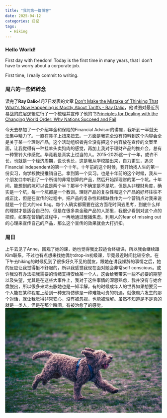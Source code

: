 ```yaml
---
title: "我的第一篇博客"
date: 2025-04-12
categories: 日记
tags:
  - Hiking
---
```

### Hello World!

First day with freedom!
Today is the first time in many years, that I don't have to worry about a corporate job.

First time, I really commit to writing.

### 周六的一些碎碎念

读完了**Ray Dalio**4月7日发表的文章
[Don't Make the Mistake of Thinking That What's Now Happening is Mostly About Tariffs - Ray Dalio](https://x.com/RayDalio/status/1909296189473693729)，他试图对最近贸易战的底层逻辑进行了一个梳理并宣传了他的书[Principles for Dealing with the Changing World Order: Why Nations Succeed and Fail](https://www.goodreads.com/book/show/52962238-principles-for-dealing-with-the-changing-world-order)

今天去参加了一个介绍年金和保险的Financial Advisor的讲座，我听到一半就无法集中精力了。一直在凳子上扭来扭去。一方面是我完全没有预料到这个内容会全是关于某一个理财产品，这个活动组织者完全没有把这个内容放在宣传的文案里面，让我觉得有一种挂羊头卖狗肉的感觉，再加上我对于理财产品的推介会，总有一种警铃大作感觉。毕竟我是真实上过当的人。2015-2025这一个十年，或许不长，也就是一个经济周期，说长也长，这是我从学校踏出来，自力更生，追求Financial independent的第一个十年。十年前的这个时候，我开始找人生的第一份实习，向学校教授推销自己，拿到第一个实习。也是十年前的这个时候，我从一个朋友口中听到了一个所谓的非常划算的产品，然后开始踩理财的第一个坑。十年间，能想到的坑可以说是两个半？那半个不确定是不是坑，但是从非理财角度，确实是一个坑，每一个坑都是一个教训。理财产品的复杂性和这个产品的好坏往往不成正比，但是在宣传的过程中，把产品的复杂性和稀缺性作为一个营销点对我来说就是一个巨大的red flag。每个人确实都需要在这方面花时间去思考，到底什么样的理财才是适合自己的，但是在很多卖金融产品的人那里，我很少看到对这个点的把控，如果在营销的过程中，一再地通过散播焦虑，利用人的fear of missing out的心理来宣传自己的产品，那么这个宣传的效果就会大打折扣。

### 周日

上午去见了Anne，围观了她的课，她也觉得我比较适合终极课，所以我会继续跟Kim联系，不过也有点想来找她偶尔drop-in初级课，毕竟最近时间比较空余。在下午去hiking的时候见到了很多好久不见的朋友，跟她在讲我裸辞的事情之后，她的反应让我觉得挺不舒服的，所以我感觉我现在面对她会非常self conscious。或许我没有办法把我需要的情绪支持安给某一个人，这会给我带来一些不必要的期望以及失望，尤其是在这些大事件上，我对于这件事情的深思熟虑，我并没有与她合盘脱出，所以很多来龙去脉她也是一知半解，有的时候成年人的世界如果想要另一个人能在某种程度上给到一种支持仿佛是一种难能可贵的机遇。就像周六发生的那个对话，就让我觉得非常安心，没有被忽视，也能被理解。虽然不知道是不是真的就是一类人，但是在那个瞬间，有被治愈了的感觉。
![Branch Brook Park Loop 4.5mile](20250413pika.jpg)


